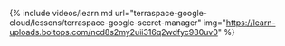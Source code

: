 {% include videos/learn.md
     url="terraspace-google-cloud/lessons/terraspace-google-secret-manager"
     img="https://learn-uploads.boltops.com/ncd8s2my2uii316q2wdfyc980uv0" %}
